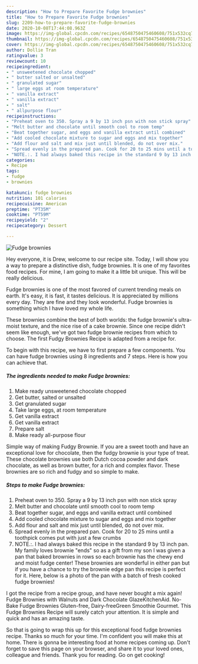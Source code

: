 ```yaml
---
description: "How to Prepare Favorite Fudge brownies"
title: "How to Prepare Favorite Fudge brownies"
slug: 2209-how-to-prepare-favorite-fudge-brownies
date: 2020-10-08T17:44:08.963Z
image: https://img-global.cpcdn.com/recipes/6548750475460608/751x532cq70/fudge-brownies-recipe-main-photo.jpg
thumbnail: https://img-global.cpcdn.com/recipes/6548750475460608/751x532cq70/fudge-brownies-recipe-main-photo.jpg
cover: https://img-global.cpcdn.com/recipes/6548750475460608/751x532cq70/fudge-brownies-recipe-main-photo.jpg
author: Dollie Tran
ratingvalue: 3
reviewcount: 10
recipeingredient:
- " unsweetened chocolate chopped"
- " butter salted or unsalted"
- " granulated sugar"
- " large eggs at room temperature"
- " vanilla extract"
- " vanilla extract"
- " salt"
- " allpurpose flour"
recipeinstructions:
- "Preheat oven to 350. Spray a 9 by 13 inch psn with non stick spray"
- "Melt butter and chocolate until smooth cool to room temp"
- "Beat together sugar, and eggs and vanilla extract until combined"
- "Add cooled chocolate mixture to sugar and eggs and mix together"
- "Add flour and salt and mix just until blended, do not over mix."
- "Spread evenly in the prepared pan. Cook for 20 to 25 mins until a toothpick comes put with just a few crumbs"
- "NOTE.:. I had always baked this recipe in the standard 9 by 13 inch pan. My family loves brownie &#34;ends&#34; so as a gift from my son I was given a pan that baked brownies in rows so each brownie has the chewy end and moist fudge center! These brownies are wonderful in either pan but if you have a chance to try the brownie edge pan this recipe is perfect for it. Here, below is a photo of the pan with a batch of fresh cooked fudge brownies!"
categories:
- Recipe
tags:
- fudge
- brownies

katakunci: fudge brownies 
nutrition: 101 calories
recipecuisine: American
preptime: "PT35M"
cooktime: "PT59M"
recipeyield: "2"
recipecategory: Dessert

---
```



![Fudge brownies](https://img-global.cpcdn.com/recipes/6548750475460608/751x532cq70/fudge-brownies-recipe-main-photo.jpg)

Hey everyone, it is Drew, welcome to our recipe site. Today, I will show you a way to prepare a distinctive dish, fudge brownies. It is one of my favorites food recipes. For mine, I am going to make it a little bit unique. This will be really delicious.

Fudge brownies is one of the most favored of current trending meals on earth. It's easy, it is fast, it tastes delicious. It is appreciated by millions every day. They are fine and they look wonderful. Fudge brownies is something which I have loved my whole life.

These brownies combine the best of both worlds: the fudge brownie&#39;s ultra-moist texture, and the nice rise of a cake brownie. Since one recipe didn&#39;t seem like enough, we&#39;ve got two fudge brownie recipes from which to choose. The first Fudgy Brownies Recipe is adapted from a recipe for.


To begin with this recipe, we have to first prepare a few components. You can have fudge brownies using 8 ingredients and 7 steps. Here is how you can achieve that.

<!--inarticleads1-->

##### The ingredients needed to make Fudge brownies:

1. Make ready  unsweetened chocolate chopped
1. Get  butter, salted or unsalted
1. Get  granulated sugar
1. Take  large eggs, at room temperature
1. Get  vanilla extract
1. Get  vanilla extract
1. Prepare  salt
1. Make ready  all-purpose flour


Simple way of making Fudgy Brownie. If you are a sweet tooth and have an exceptional love for chocolate, then the fudgy brownie is your type of treat. These chocolate brownies use both Dutch cocoa powder and dark chocolate, as well as brown butter, for a rich and complex flavor. These brownies are so rich and fudgy and so simple to make. 

<!--inarticleads2-->

##### Steps to make Fudge brownies:

1. Preheat oven to 350. Spray a 9 by 13 inch psn with non stick spray
1. Melt butter and chocolate until smooth cool to room temp
1. Beat together sugar, and eggs and vanilla extract until combined
1. Add cooled chocolate mixture to sugar and eggs and mix together
1. Add flour and salt and mix just until blended, do not over mix.
1. Spread evenly in the prepared pan. Cook for 20 to 25 mins until a toothpick comes put with just a few crumbs
1. NOTE.:. I had always baked this recipe in the standard 9 by 13 inch pan. My family loves brownie &#34;ends&#34; so as a gift from my son I was given a pan that baked brownies in rows so each brownie has the chewy end and moist fudge center! These brownies are wonderful in either pan but if you have a chance to try the brownie edge pan this recipe is perfect for it. Here, below is a photo of the pan with a batch of fresh cooked fudge brownies!


I got the recipe from a recipe group, and have never bought a mix again! Fudge Brownies with Walnuts and Dark Chocolate GlazeKitchenAid. No-Bake Fudge Brownies Gluten-free, Dairy-freeGreen Smoothie Gourmet. This Fudge Brownies Recipe will surely catch your attention. It is simple and quick and has an amazing taste. 

So that is going to wrap this up for this exceptional food fudge brownies recipe. Thanks so much for your time. I'm confident you will make this at home. There is gonna be interesting food at home recipes coming up. Don't forget to save this page on your browser, and share it to your loved ones, colleague and friends. Thank you for reading. Go on get cooking!
